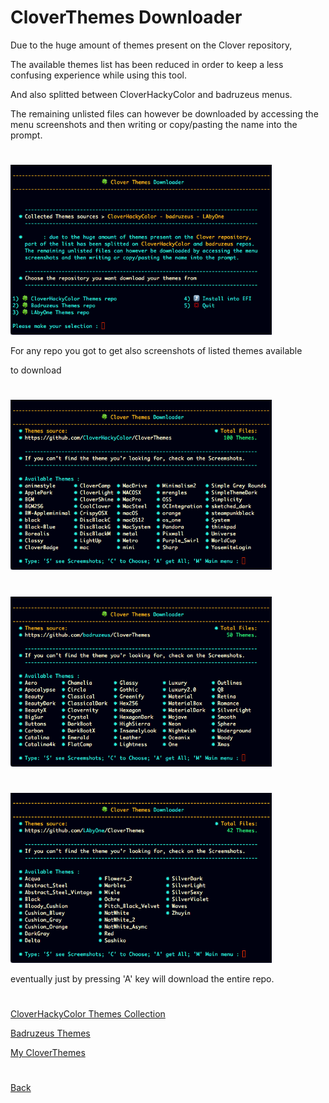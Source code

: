 # CloverThemes Downloader


Due to the huge amount of themes present on the Clover repository,

The available themes list has been reduced in order to keep a less confusing experience while using this tool.

And also splitted between CloverHackyColor and badruzeus menus.

The remaining unlisted files can however be downloaded by accessing the menu screenshots and then writing or copy/pasting the name into the prompt.

#

<img src="Downloader.png" width="418" height="272">

 For any repo you got to get also screenshots of listed themes available
 
to  download

#

<img src="CloverHackyColor.png" width="418" height="272">

#

<img src="Themes3.png" width="418" height="272">

#

<img src="Themes4.png" width="418" height="272">

eventually just by pressing 'A' key  will download the entire repo. 

#

[CloverHackyColor Themes Collection](Themes3.md)

[Badruzeus Themes](Themes2.md)

[My CloverThemes](Themes.md)

#

[Back](https://github.com/LAbyOne/CloverThemes-Downloader)
